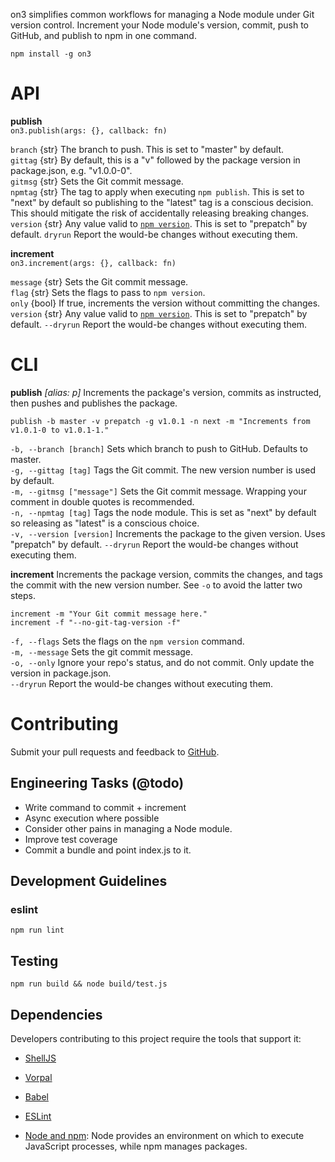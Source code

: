 on3 simplifies common workflows for managing a Node module under Git version control. Increment your Node module's version, commit, push to GitHub, and publish to npm in one command.

```
npm install -g on3
```

# API
**publish**  
`on3.publish(args: {}, callback: fn)`  

`branch` {str} The branch to push. This is set to "master" by default.  
`gittag` {str} By default, this is a "v" followed by the package version in package.json, e.g. "v1.0.0-0".  
`gitmsg` {str} Sets the Git commit message.  
`npmtag` {str} The tag to apply when executing `npm publish`. This is set to "next" by default so publishing to the "latest" tag is a conscious decision. This should mitigate the risk of accidentally releasing breaking changes.  
`version` {str} Any value valid to [`npm version`](https://docs.npmjs.com/cli/version). This is set to "prepatch" by default.
`dryrun` Report the would-be changes without executing them.

**increment**  
`on3.increment(args: {}, callback: fn)`  

`message` {str} Sets the Git commit message.  
`flag` {str} Sets the flags to pass to `npm version`.  
`only` {bool} If true, increments the version without committing the changes.  
`version` {str} Any value valid to [`npm version`](https://docs.npmjs.com/cli/version). This is set to "prepatch" by default.
`--dryrun` Report the would-be changes without executing them.

# CLI
**publish** _[alias: p]_ Increments the package's version, commits as instructed, then pushes and publishes the package.

  `publish -b master -v prepatch -g v1.0.1 -n next -m "Increments from v1.0.1-0 to v1.0.1-1."`

`-b, --branch [branch]` Sets which branch to push to GitHub. Defaults to master.  
`-g, --gittag [tag]` Tags the Git commit. The new version number is used by default.  
`-m, --gitmsg ["message"]` Sets the Git commit message. Wrapping your comment in double quotes is recommended.  
`-n, --npmtag [tag]` Tags the node module. This is set as "next" by default so releasing as "latest" is a conscious choice.  
`-v, --version [version]` Increments the package to the given version. Uses "prepatch" by default.
`--dryrun` Report the would-be changes without executing them.

**increment** Increments the package version, commits the changes, and tags the commit with the new version number. See `-o` to avoid the latter two steps.

  `increment -m "Your Git commit message here."`  
  `increment -f "--no-git-tag-version -f"`  

`-f, --flags` Sets the flags on the `npm version` command.  
`-m, --message` Sets the git commit message.  
`-o, --only` Ignore your repo's status, and do not commit. Only update the version in package.json.  
`--dryrun` Report the would-be changes without executing them.

# Contributing
Submit your pull requests and feedback to [GitHub](https://github.com/luzmcosta/on3/issues).

## Engineering Tasks (@todo)
- Write command to commit + increment
- Async execution where possible
- Consider other pains in managing a Node module. 
- Improve test coverage
- Commit a bundle and point index.js to it.

## Development Guidelines

### eslint
`npm run lint`

## Testing
`npm run build && node build/test.js`

##  Dependencies
Developers contributing to this project require the tools that support it:

* [ShellJS](https://www.npmjs.com/package/shelljs)
* [Vorpal](https://www.npmjs.com/package/vorpal)

* [Babel](https://babeljs.io/)
* [ESLint](http://eslint.org/)

* [Node and npm](http://nodejs.org/): Node provides an environment on which to execute JavaScript processes, while npm manages packages.
